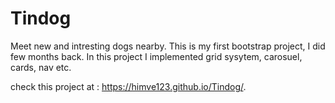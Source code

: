 # Tindog
Meet new and intresting dogs nearby.
This is my first bootstrap project, I did few months back.
In this project I implemented grid sysytem, carosuel, cards, nav etc.


check this project at : https://himve123.github.io/Tindog/.
